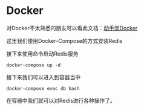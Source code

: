 # Docker

对Docker不太熟悉的朋友可以看此文档：[动手学Docker](https://docs.docker.knowledge-precipitation.site/)

这里我们使用Docker-Compose的方式安装Redis



接下来使用命令启动Redis服务

```text
docker-compose up -d
```

接下来我们可以进入到容器当中

```text
docker-compose exec db bash
```

在容器中我们就可以对Redis进行各种操作了。

